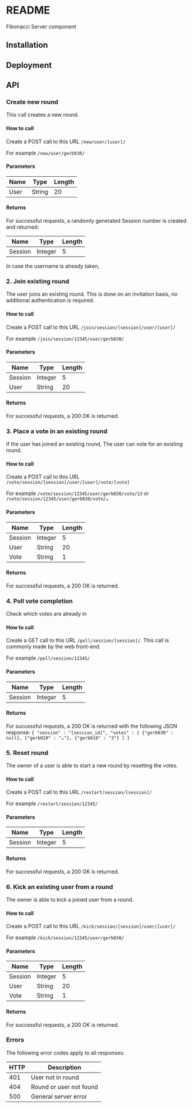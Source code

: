 # README
Fibonacci Server component

## Installation



## Deployment




## API

### Create new round
This call creates a new round.

#### How to call
Create a POST call to this URL `/new/user/[user]/`

For example `/new/user/gerb030/`

#### Parameters
| Name       | Type    | Length |
|------------|---------|--------|
| User | String | 20      |

#### Returns
For successful requests, a randomly generated Session number is created and returned:

| Name       | Type    | Length |
|------------|---------|--------|
| Session | Integer | 5      |

In case the username is already taken, 



### 2. Join existing round
The user joins an existing round. This is done on an invitation basis, no additional authentication is required.

#### How to call
Create a POST call to this URL `/join/session/[session]/user/[user]/`

For example `/join/session/12345/user/gerb030/`

#### Parameters
| Name       | Type    | Length |
|------------|---------|--------|
| Session | Integer | 5      |
| User | String | 20      |

#### Returns
For successful requests, a 200 OK is returned.

### 3. Place a vote in an existing round
If the user has joined an existing round, The user can vote for an existing round.

#### How to call
Create a POST call to this URL `/vote/session/[session]/user/[user]/vote/[vote]`

For example `/vote/session/12345/user/gerb030/vote/13` or `/vote/session/12345/user/gerb030/vote/☕️`

#### Parameters
| Name       | Type    | Length |
|------------|---------|--------|
| Session | Integer | 5      |
| User | String | 20      |
| Vote | String | 1      |

#### Returns
For successful requests, a 200 OK is returned.


### 4. Poll vote completion
Check which votes are already in

#### How to call
Create a GET call to this URL `/poll/session/[session]/`. This call is commonly made by the web front-end.

For example `/poll/session/12345/`

#### Parameters
| Name       | Type    | Length |
|------------|---------|--------|
| Session | Integer | 5      |

#### Returns
For successful requests, a 200 OK is returned with the following JSON response:
`
{
	"session" : "[session_id]",
	"votes" : [
		{"gerb030" : null},
		{"gerb020" : "☕️"},
		{"gerb010" : "3"}
	]
}
`
### 5. Reset round
The owner of a user is able to start a new round by resetting the votes.

#### How to call
Create a POST call to this URL `/restart/session/[session]/`

For example `/restart/session/12345/`

#### Parameters
| Name       | Type    | Length |
|------------|---------|--------|
| Session | Integer | 5      |

#### Returns
For successful requests, a 200 OK is returned.



### 6. Kick an existing user from a round
The owner is able to kick a joined user from a round.

#### How to call
Create a POST call to this URL `/kick/session/[session]/user/[user]/`

For example `/kick/session/12345/user/gerb030/`

#### Parameters
| Name       | Type    | Length |
|------------|---------|--------|
| Session | Integer | 5      |
| User | String | 20      |
| Vote | String | 1      |

#### Returns
For successful requests, a 200 OK is returned.


### Errors
The following error codes apply to all responses:

| HTTP       | Description |
|------------|---------|
| 401 | User not in round |
| 404 | Round or user not found |
| 500 | General server error |


